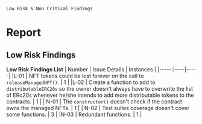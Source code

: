 `Low Risk & Non Critical Findings`
# Report
## Low Risk Findings 
**Low Risk Findings List**
| Number | Issue Details | Instances |
|-----:|----|-----|
|L-01 | NFT tokens could be lost forever on the call to `releaseManagedNFT()`. | 1 |
|L-02 | Create a function to add to `distributableERC20s` so the owner doesn't always have to overwrite the list of ERc20s whenever he/she intends to add more distributable tokens to the contracts. | 1 |
| N-01 | The `constructor()` doesn't check if the contract owns the managed NFTs. | 1 |
| N-02 | Test suites coverage doesn't cover some functions. | 3 |
|N-03 | Redundant functions. | 1 |

